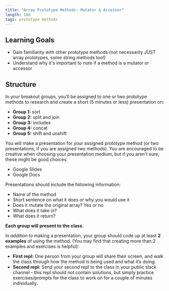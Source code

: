 ```yaml
---
title: "Array Prototype Methods: Mutator & Accessor"
length: 180
tags: prototype methods
---
```


## Learning Goals

* Gain familiarity with other prototype methods (not necessarily JUST array prototypes, some string methods too!)
* Understand why it's important to note if a method is a mutator or accessor


## Structure

In your breakout groups, you’ll be assigned to one or two prototype methods to research and create a short (5 minutes or less) presentation on:

* **Group 1:** sort
* **Group 2:** split and join
* **Group 3:** includes
* **Group 4:** concat
* **Group 5:** shift and unshift

You will make a presentation for your assigned prototype method (or two presentations, if you are assigned two methods). You are encouraged to be creative when choosing your presentation medium, but if you aren't sure, these might be good choices:
* Google Slides
* Google Docs

Presentations should include the following information:
* Name of the method
* Short sentence on what it does or why you would use it
* Does it mutate the original array? Yes or no
* What does it take in?
* What does it return?

**Each group will present to the class.**

In _addition_ to making a presentation, your group should code up at least **2 examples** of using the method. (You may find that creating more than 2 examples and exercises is helpful):

* **First repl:** One person from your group will share their screen, and walk the class through how the method is being used and what it’s doing. 
* **Second repl:** Send your second repl to the class in your public slack channel - this repl should not contain solutions, but simply practice exercises/prompts for the class to work on for a couple of minutes individually.



<!-- Instructor Notes:

	* March 25, 2020 REMOTE VERSION - Language has been changed a little bit to reflect that students will be creating online presentations instead of these posters and sharing their screens. Once we aren't remote - update the wording. 

	* Find the large post-it note style poster paper in the staff area and markers. (If you grab the wrong poster paper you'll have to tape the posters to the walls and then the tape will rip the paint off the walls. So find the post-it note paper.) Markers are usually in Ellen Mary's office and you should send her a message that you've taken them for the morning and BE SURE TO GIVE THEM BACK WHEN YOURE DONE
	* Count off students to assign them to groups 1-5 and give them time to work on their posters and their practice exercises. Students are free to take POMs as they need during the lesson. Have them put their posters on the wall as they finish up so that you can get a sense for timing/when to come back together as a class.
	* Have 1 person from each group present their poster, another person walk through the first repl of example use-cases, and another person send out the 2nd repl of exercises for the class.
	* Give the students a couple of minutes to work on the practice exercises and then popsicle stick someone to connect to the TV and share their solutions.
	* Present any additional context about the prototype method that will be helpful for students to write down (notes below)
	* Allow time for any questions on the prototype method before moving onto the next group.


	EMPHASIS NOTES FOR EACH PROTOTYPE METHOD:
	* Sort:
		* easy to forget if a - b vs. b - a is descending or ascending. It's ok to just try it out and then switch it if you get the opposite sort order you're expecting
		* remember that it IS a mutator and will permanently sort your original array, which might not be what you want
		* help them identify what that callback is returning, but don't worry about it being fuzzy for them (it returns -1 0 or 1 to determine if elements should be swapped or not, but all they need to remember is that they should be doing some sort of subraction between the two callback parameters, a and b)
	* Split:
		* this is actually a string prototype method but is important for them to know
		* people ALWAYS forget what the argument is for split. they only ever see examples like .split(' ') and think thats all you can do with it. Yell at them to remember this argument and how it works!
	* Join:
		* similar to split, students forget this argument and what it represents. Yell at them again to remember this
	* Includes:
		* can be used on arrays AND strings! Point this out and show them an example if they don't do it in their repls (or tell this group ahead of time that they should think about that and add it into their examples while they're working)
	* Concat:
		* people forget that this one is not a mutator and they must do a reassignment
	* Shift & Unshift:
		* the way to remember the difference between the two: shift is a shorter word, so it makes your array shorter. unshift is a longer word, so it makes your array longer!
-->






